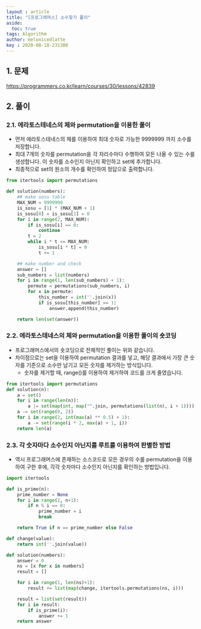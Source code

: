 ```yaml
---
layout : article
title: "[프로그래머스] 소수찾기 풀이"
aside:
  toc: true
tags: Algorithm 
author: melonicedlatte
key : 2020-08-18-231300 
---  
```


## 1. 문제

https://programmers.co.kr/learn/courses/30/lessons/42839

## 2. 풀이

### 2.1. 에라토스테네스의 체와 permutation을 이용한 풀이

- 먼저 에라토스테네스의 체를 이용하여 최대 숫자로 가능한 9999999 까지 소수를 저장합니다.
- 최대 7개의 숫자를 permutation을 각 자리수마다 수행하여 모든 나올 수 있는 수를 생성합니다. 이 숫자를 소수인지 아닌지 확인하고 set에 추가합니다.
- 최종적으로 set의 원소의 개수를 확인하여 정답으로 출력합니다. 

~~~python
from itertools import permutations

def solution(numbers):
    ## make sosu table
    MAX_NUM = 9999999
    is_sosu = [1] * (MAX_NUM + 1)
    is_sosu[0] = is_sosu[1] = 0
    for i in range(2, MAX_NUM):
        if is_sosu[i] == 0:
            continue
        t = 2
        while i * t <= MAX_NUM:
            is_sosu[i * t] = 0
            t += 1

    ## make number and check
    answer = []
    sub_numbers = list(numbers)
    for i in range(1, len(sub_numbers) + 1):
        permute = permutations(sub_numbers, i)
        for x in permute:
            this_number = int(''.join(x))
            if is_sosu[this_number] == 1:
                answer.append(this_number)

    return len(set(answer))
~~~

### 2.2. 에라토스테네스의 체와 permutation을 이용한 풀이의 숏코딩

- 프로그래머스에서의 숏코딩으로 전체적인 풀이는 위와 같습니다.
- 차이점으로는 set을 이용하여 permutation 결과를 넣고, 해당 결과에서 가장 큰 숫자를 기준으로 소수만 남기고 모든 숫자를 제거하는 방식입니다. 
  - 숫자를 제거할 때, range()를 이용하여 제거하여 코드를 크게 줄였습니다. 

~~~python
from itertools import permutations
def solution(n):
    a = set()
    for i in range(len(n)):
        a |= set(map(int, map("".join, permutations(list(n), i + 1))))
    a -= set(range(0, 2))
    for i in range(2, int(max(a) ** 0.5) + 1):
        a -= set(range(i * 2, max(a) + 1, i))
    return len(a)
~~~

### 2.3. 각 숫자마다 소수인지 아닌지를 루트를 이용하여 판별한 방법

- 역시 프로그래머스에 존재하는 소스코드로 모든 경우의 수를 permutation을 이용하여 구한 후에, 각각 숫자마다 소수인지 아닌지를 확인하는 방법입니다. 

~~~python
import itertools

def is_prime(n):
    prime_number = None
    for i in range(2, n+1):
        if n % i == 0:
            prime_number = i
            break

    return True if n == prime_number else False

def change(value):
    return int(''.join(value))

def solution(numbers):
    answer = 0
    ns = [x for x in numbers]
    result = []

    for i in range(1, len(ns)+1):
        result += list(map(change, itertools.permutations(ns, i)))

    result = list(set(result))
    for i in result:
        if is_prime(i):
            answer += 1
    return answer
~~~
